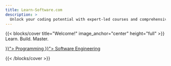```yaml
---
title: Learn-Software.com
description: >
  Unlock your coding potential with expert-led courses and comprehensive resources in software engineering and programming.
---
```


{{< blocks/cover title="Welcome!" image_anchor="center" height="full" >}}
Learn. Build. Master.
<div class="mx-auto">
	<a class="btn btn-lg btn-warning me-3 mb-4" href="{{< relref "/programming" >}}">
		Programming <i class="fa-solid fa-code ms-2"></i>
	</a>
  <a class="btn btn-lg btn-secondary me-3 mb-4" href="{{< relref "/software-engineering" >}}">
		Software Engineering <i class="fa-solid fa-diagram-project ms-2"></i>
	</a>
</div>

{{< /blocks/cover >}}
